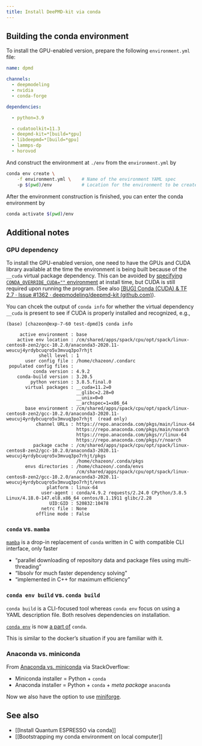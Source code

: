 ```yaml
---
title: Install DeePMD-kit via conda
---
```


## Building the conda environment

To install the GPU-enabled version, prepare the following `environment.yml` file:

```yaml
name: dpmd

channels:
  - deepmodeling
  - nvidia
  - conda-forge

dependencies:

  - python=3.9

  - cudatoolkit=11.3
  - deepmd-kit=*[build=*gpu]
  - libdeepmd=*[build=*gpu]
  - lammps-dp
  - horovod
```

And construct the environment at `./env` from the `environment.yml` by

```bash
conda env create \
    -f environment.yml \    # Name of the environment YAML spec
    -p $(pwd)/env           # Location for the environment to be created
```

After the environment construction is finished, you can enter the conda environment by

```bash
conda activate $(pwd)/env
```

## Additional notes

### GPU dependency

To install the GPU-enabled version, one need to have the GPUs and CUDA library available at the time the environment is being built because of the `__cuda`  virtual package dependency. This can be avoided by [specifying `CONDA_OVERRIDE_CUDA=""` environment](https://docs.conda.io/projects/conda/en/latest/user-guide/tasks/manage-virtual.html#overriding-detected-packages) at install time, but CUDA is still required upon running the program. (See also [\[BUG\] Conda (CUDA) & TF 2.7 · Issue #1362 · deepmodeling/deepmd-kit (github.com)](https://github.com/deepmodeling/deepmd-kit/issues/1362)).

You can chcek the output of `conda info` for whether the virtual dependency `__cuda` is present to see if CUDA is properly installed and recognized, e.g.,

```
(base) [chazeon@exp-7-60 test-dpmd]$ conda info

     active environment : base
    active env location : /cm/shared/apps/spack/cpu/opt/spack/linux-centos8-zen2/gcc-10.2.0/anaconda3-2020.11-weucuj4yrdybcuqro5v3mvuq3po7rhjt
            shell level : 1
       user config file : /home/chazeon/.condarc
 populated config files :
          conda version : 4.9.2
    conda-build version : 3.20.5
         python version : 3.8.5.final.0
       virtual packages : __cuda=11.2=0
                          __glibc=2.28=0
                          __unix=0=0
                          __archspec=1=x86_64
       base environment : /cm/shared/apps/spack/cpu/opt/spack/linux-centos8-zen2/gcc-10.2.0/anaconda3-2020.11-weucuj4yrdybcuqro5v3mvuq3po7rhjt  (read only)
           channel URLs : https://repo.anaconda.com/pkgs/main/linux-64
                          https://repo.anaconda.com/pkgs/main/noarch
                          https://repo.anaconda.com/pkgs/r/linux-64
                          https://repo.anaconda.com/pkgs/r/noarch
          package cache : /cm/shared/apps/spack/cpu/opt/spack/linux-centos8-zen2/gcc-10.2.0/anaconda3-2020.11-weucuj4yrdybcuqro5v3mvuq3po7rhjt/pkgs
                          /home/chazeon/.conda/pkgs
       envs directories : /home/chazeon/.conda/envs
                          /cm/shared/apps/spack/cpu/opt/spack/linux-centos8-zen2/gcc-10.2.0/anaconda3-2020.11-weucuj4yrdybcuqro5v3mvuq3po7rhjt/envs
               platform : linux-64
             user-agent : conda/4.9.2 requests/2.24.0 CPython/3.8.5 Linux/4.18.0-147.el8.x86_64 centos/8.1.1911 glibc/2.28
                UID:GID : 520832:10478
             netrc file : None
           offline mode : False
```

### `conda` vs. `mamba`

[`mamba`](<https://github.com/mamba-org/mamba>) is a drop-in replacement of `conda` written in C with compatible CLI interface, only faster

- “parallel downloading of repository data and package files using multi-threading”
- “libsolv for much faster dependency solving”
- “implemented in C++ for maximum efficiency”

### `conda env build` vs. `conda build`

`conda build` is a CLI-focused tool whereas `conda env` focus on using a YAML description file. Both resolves dependencies on installation.

[`conda env`](https://github.com/conda/conda/tree/master/conda_env) is now [a part of](https://github.com/conda-archive/conda-env) `conda`.

This is similar to the docker’s situation if you are familiar with it.

### Anaconda vs. miniconda

From [Anaconda vs. miniconda](https://stackoverflow.com/questions/45421163/anaconda-vs-miniconda) via StackOverflow:

- Miniconda installer = Python + `conda`
- Anaconda installer = Python + `conda` + *meta package* `anaconda`

Now we also have the option to use [miniforge](https://github.com/conda-forge/miniforge).

## See also

- [[Install Quantum ESPRESSO via conda]]
- [[Bootstrapping my conda environment on local computer]]
